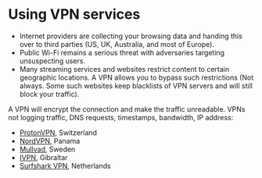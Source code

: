 # Using VPN services

* Internet providers are collecting your browsing data and handing this over to third parties (US, UK, Australia, and most of Europe). 
* Public Wi-Fi remains a serious threat with adversaries targeting unsuspecting users.
* Many streaming services and websites restrict content to certain geographic locations. A VPN allows you to bypass such restrictions (Not always. Some such websites keep blacklists of VPN servers and will still block your traffic).

A VPN will encrypt the connection and make the traffic unreadable. VPNs not logging traffic, DNS requests, timestamps, bandwidth, IP address:

* [ProtonVPN](https://protonvpn.com/), Switzerland
* [NordVPN](https://nordvpn.com), Panama
* [Mullvad](https://mullvad.net/), Sweden
* [IVPN](https://www.ivpn.net/), Gibraltar
* [Surfshark VPN](https://surfshark.com/), Netherlands

